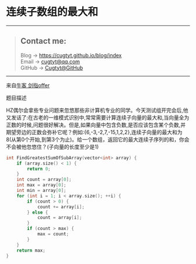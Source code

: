 # 连续子数组的最大和

---
> ## Contact me:
> Blog -> <https://cugtyt.github.io/blog/index>  
> Email -> <cugtyt@qq.com>  
> GitHub -> [Cugtyt@GitHub](https://github.com/Cugtyt)

---

来自[牛客 剑指offer](https://www.nowcoder.com/)

题目描述

HZ偶尔会拿些专业问题来忽悠那些非计算机专业的同学。今天测试组开完会后,他又发话了:在古老的一维模式识别中,常常需要计算连续子向量的最大和,当向量全为正数的时候,问题很好解决。但是,如果向量中包含负数,是否应该包含某个负数,并期望旁边的正数会弥补它呢？例如:{6,-3,-2,7,-15,1,2,2},连续子向量的最大和为8(从第0个开始,到第3个为止)。给一个数组，返回它的最大连续子序列的和，你会不会被他忽悠住？(子向量的长度至少是1)

``` c++
int FindGreatestSumOfSubArray(vector<int> array) {
    if (array.size() < 1) {
        return 0;
    }
    int count = array[0];
    int max = array[0];
    int min = array[0];
    for (int i = 1; i < array.size(); ++i) {
        if (count > 0) {
            count += array[i];
        } else {
            count = array[i];
        }
        if (count > max) {
            max = count;
        }
    }
    return max;
}
```